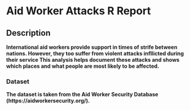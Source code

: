 # Aid Worker Attacks R Report
<h2>Description</h2>
<b>International aid workers provide support in times of strife between nations. However, they too suffer from violent attacks infllicted during their service  This analysis helps document these attacks and shows which places and what people are most likely to be affected. <b/>


<h3> Dataset </h4>
<b> The dataset is taken from the Aid Worker Security Database (https://aidworkersecurity.org/). </b>
